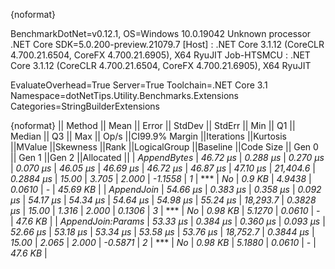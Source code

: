 {noformat}

BenchmarkDotNet=v0.12.1, OS=Windows 10.0.19042
Unknown processor
.NET Core SDK=5.0.200-preview.21079.7
  [Host]     : .NET Core 3.1.12 (CoreCLR 4.700.21.6504, CoreFX 4.700.21.6905), X64 RyuJIT
  Job-HTSMCU : .NET Core 3.1.12 (CoreCLR 4.700.21.6504, CoreFX 4.700.21.6905), X64 RyuJIT

EvaluateOverhead=True  Server=True  Toolchain=.NET Core 3.1  
Namespace=dotNetTips.Utility.Benchmarks.Extensions  Categories=StringBuilderExtensions  

{noformat}
||           Method ||    Mean ||   Error ||  StdDev ||  StdErr ||     Min ||      Q1 ||  Median ||      Q3 ||     Max ||    Op/s ||CI99.9% Margin ||Iterations ||Kurtosis ||MValue ||Skewness ||Rank ||LogicalGroup ||Baseline ||Code Size || Gen 0 || Gen 1 ||Gen 2 ||Allocated ||
|       *AppendBytes* | *46.72 μs* | *0.288 μs* | *0.270 μs* | *0.070 μs* | *46.05 μs* | *46.69 μs* | *46.72 μs* | *46.87 μs* | *47.10 μs* | *21,404.6* |      *0.2884 μs* |      *15.00* |    *3.705* |  *2.000* |  *-1.1558* |    *1* |            *** |       *No* |    *0.9 KB* | *4.9438* | *0.0610* |     *-* |  *45.69 KB* |
|        *AppendJoin* | *54.66 μs* | *0.383 μs* | *0.358 μs* | *0.092 μs* | *54.17 μs* | *54.34 μs* | *54.64 μs* | *54.98 μs* | *55.24 μs* | *18,293.7* |      *0.3828 μs* |      *15.00* |    *1.316* |  *2.000* |   *0.1306* |    *3* |            *** |       *No* |   *0.98 KB* | *5.1270* | *0.0610* |     *-* |   *47.6 KB* |
| *AppendJoin:Params* | *53.33 μs* | *0.384 μs* | *0.360 μs* | *0.093 μs* | *52.66 μs* | *53.18 μs* | *53.34 μs* | *53.58 μs* | *53.76 μs* | *18,752.7* |      *0.3844 μs* |      *15.00* |    *2.065* |  *2.000* |  *-0.5871* |    *2* |            *** |       *No* |   *0.98 KB* | *5.1880* | *0.0610* |     *-* |   *47.6 KB* |
